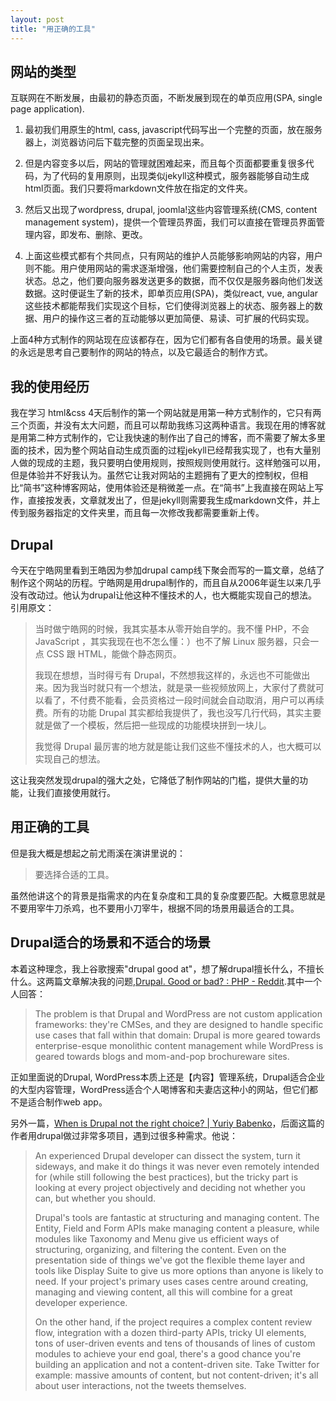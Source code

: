 ```yaml
---
layout: post
title: "用正确的工具"
---
```


## 网站的类型
互联网在不断发展，由最初的静态页面，不断发展到现在的单页应用(SPA, single page application).

 1. 最初我们用原生的html, cass, javascript代码写出一个完整的页面，放在服务器上，浏览器访问后下载完整的页面呈现出来。

 2. 但是内容变多以后，网站的管理就困难起来，而且每个页面都要重复很多代码，为了代码的复用原则，出现类似jekyll这种模式，服务器能够自动生成html页面。我们只要将markdown文件放在指定的文件夹。
 3. 然后又出现了wordpress, drupal, joomla!这些内容管理系统(CMS, content management system)，提供一个管理员界面，我们可以直接在管理员界面管理内容，即发布、删除、更改。
 4. 上面这些模式都有个共同点，只有网站的维护人员能够影响网站的内容，用户则不能。用户使用网站的需求逐渐增强，他们需要控制自己的个人主页，发表状态。总之，他们要向服务器发送更多的数据，而不仅仅是服务器向他们发送数据。这时便诞生了新的技术，即单页应用(SPA)，类似react, vue, angular这些技术都能帮我们实现这个目标，它们使得浏览器上的状态、服务器上的数据、用户的操作这三者的互动能够以更加简便、易读、可扩展的代码实现。

上面4种方式制作的网站现在应该都存在，因为它们都有各自使用的场景。最关键的永远是思考自己要制作的网站的特点，以及它最适合的制作方式。

## 我的使用经历
我在学习 html&css 4天后制作的第一个网站就是用第一种方式制作的，它只有两三个页面，并没有太大问题，而且可以帮助我练习这两种语言。我现在用的博客就是用第二种方式制作的，它让我快速的制作出了自己的博客，而不需要了解太多里面的技术，因为整个网站自动生成页面的过程jekyll已经帮我实现了，也有大量别人做的现成的主题，我只要明白使用规则，按照规则使用就行。这样勉强可以用，但是体验并不好我认为。虽然它让我对网站的主题拥有了更大的控制权，但相比“简书”这种博客网站，使用体验还是稍微差一点。在“简书”上我直接在网站上写作，直接按发表，文章就发出了，但是jekyll则需要我生成markdown文件，并上传到服务器指定的文件夹里，而且每一次修改我都需要重新上传。

## Drupal
今天在宁皓网里看到王皓因为参加drupal camp线下聚会而写的一篇文章，总结了制作这个网站的历程。宁皓网是用drupal制作的，而且自从2006年诞生以来几乎没有改动过。他认为drupal让他这种不懂技术的人，也大概能实现自己的想法。引用原文：

>当时做宁皓网的时候，我其实基本从零开始自学的。我不懂 PHP，不会 JavaScript ，其实我现在也不怎么懂：）也不了解 Linux 服务器，只会一点 CSS 跟 HTML，能做个静态网页。
>
>我现在想想，当时得亏有 Drupal，不然想我这样的，永远也不可能做出来。因为我当时就只有一个想法，就是录一些视频放网上，大家付了费就可以看了，不付费不能看，会员资格过一段时间就会自动取消，用户可以再续费。所有的功能 Drupal 其实都给我提供了，我也没写几行代码，其实主要就是做了一个模板，然后把一些现成的功能模块拼到一块儿。
>
>我觉得 Drupal 最厉害的地方就是能让我们这些不懂技术的人，也大概可以实现自己的想法。

这让我突然发现drupal的强大之处，它降低了制作网站的门槛，提供大量的功能，让我们直接使用就行。

## 用正确的工具
但是我大概是想起之前尤雨溪在演讲里说的：
>要选择合适的工具。

虽然他讲这个的背景是指需求的内在复杂度和工具的复杂度要匹配。大概意思就是不要用宰牛刀杀鸡，也不要用小刀宰牛，根据不同的场景用最适合的工具。

## Drupal适合的场景和不适合的场景
本着这种理念，我上谷歌搜索"drupal good at"，想了解drupal擅长什么，不擅长什么。这两篇文章解决我的问题,[Drupal. Good or bad? : PHP - Reddit](https://www.reddit.com/r/PHP/comments/2v2cnu/drupal_good_or_bad/).其中一个人回答：
>The problem is that Drupal and WordPress are not custom application frameworks: they're CMSes, and they are designed to handle specific use cases that fall within that domain: Drupal is more geared towards enterprise-esque monolithic content management while WordPress is geared towards blogs and mom-and-pop brochureware sites.

正如里面说的Drupal, WordPress本质上还是【内容】管理系统，Drupal适合企业的大型内容管理，WordPress适合个人喝博客和夫妻店这种小的网站，但它们都不是适合制作web app。

另外一篇，[When is Drupal not the right choice? | Yuriy Babenko](http://yuriybabenko.com/blog/when-drupal-not-right-choice)，后面这篇的作者用drupal做过非常多项目，遇到过很多种需求。他说：
>An experienced Drupal developer can dissect the system, turn it sideways, and make it do things it was never even remotely intended for (while still following the best practices), but the tricky part is looking at every project objectively and deciding not whether you can, but whether you should.
>
>Drupal's tools are fantastic at structuring and managing content. The Entity, Field and Form APIs make managing content a pleasure, while modules like Taxonomy and Menu give us efficient ways of structuring, organizing, and filtering the content. Even on the presentation side of things we've got the flexible theme layer and tools like Display Suite to give us more options than anyone is likely to need. If your project's primary uses cases centre around creating, managing and viewing content, all this will combine for a great developer experience.
>
>On the other hand, if the project requires a complex content review flow, integration with a dozen third-party APIs, tricky UI elements, tons of user-driven events and tens of thousands of lines of custom modules to achieve your end goal, there's a good chance you're building an application and not a content-driven site. Take Twitter for example: massive amounts of content, but not content-driven; it's all about user interactions, not the tweets themselves.